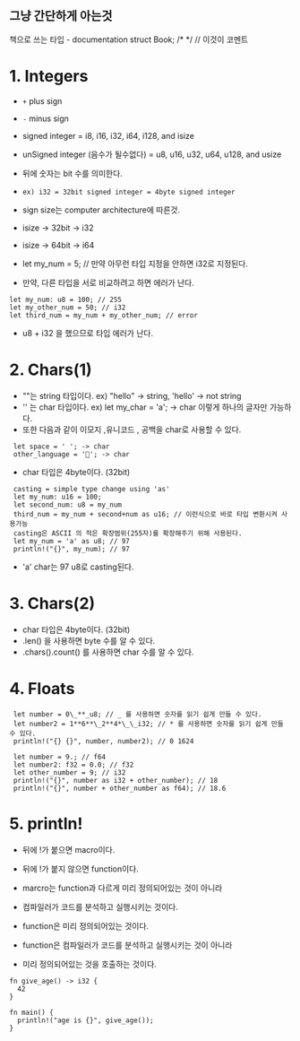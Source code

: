 ## 그냥 간단하게 아는것

책으로 쓰는 타입 - documentation
struct Book;
/\* \*/
// 이것이 코멘트

# 1. Integers

- `+` plus sign
- `-` minus sign
- signed integer = i8, i16, i32, i64, i128, and isize
- unSigned integer (음수가 될수없다) = u8, u16, u32, u64, u128, and usize
- 뒤에 숫자는 bit 수를 의미한다.
- `ex) i32 = 32bit signed integer = 4byte signed integer`

- sign size는 computer architecture에 따른것.
- isize -> 32bit -> i32
- isize -> 64bit -> i64
- let my_num = 5; // 만약 아무런 타입 지정을 안하면 i32로 지정된다.

- 만약, 다른 타입을 서로 비교하려고 하면 에러가 난다.

```
let my_num: u8 = 100; // 255
let my_other_num = 50; // i32
let third_num = my_num + my_other_num; // error
```

- u8 + i32 을 했으므로 타입 에러가 난다.

# 2. Chars(1)

- ""는 string 타입이다. ex) "hello" -> string, 'hello' -> not string
- '' 는 char 타입이다. ex) let my_char = 'a'; -> char 이렇게 하나의 글자만 가능하다.
- 또한 다음과 같이 이모지 ,유니코드 , 공백을 char로 사용할 수 있다.

```
 let space = ' '; -> char
 other_language = '🦀'; -> char
```

- char 타입은 4byte이다. (32bit)

```
 casting = simple type change using 'as'
 let my_num: u16 = 100;
 let second_num: u8 = my_num
 third_num = my_num + second+num as u16; // 이런식으로 바로 타입 변환시켜 사용가능
 casting은 ASCII 의 적은 확장범위(255자)를 확장해주기 위해 사용된다.
 let my_num = 'a' as u8; // 97
 println!("{}", my_num); // 97
```

- 'a' char는 97 u8로 casting된다.

# 3. Chars(2)

- char 타입은 4byte이다. (32bit)
- .len() 을 사용하면 byte 수를 알 수 있다.
- .chars().count() 를 사용하면 char 수를 알 수 있다.

# 4. Floats

```
 let number = 0\_**_u8; // _ 를 사용하면 숫자를 읽기 쉽게 만들 수 있다.
 let number2 = 1**6**\_2**4*\_\_i32; // * 를 사용하면 숫자를 읽기 쉽게 만들 수 있다.
 println!("{} {}", number, number2); // 0 1624
```

```
 let number = 9.; // f64
 let number2: f32 = 0.0; // f32
 let other_number = 9; // i32
 println!("{}", number as i32 + other_number); // 18
 println!("{}", number + other_number as f64); // 18.6
```

# 5. println!

- 뒤에 !가 붙으면 macro이다.
- 뒤에 !가 붙지 않으면 function이다.

- marcro는 function과 다르게 미리 정의되어있는 것이 아니라
- 컴파일러가 코드를 분석하고 실행시키는 것이다.

- function은 미리 정의되어있는 것이다.
- function은 컴파일러가 코드를 분석하고 실행시키는 것이 아니라
- 미리 정의되어있는 것을 호출하는 것이다.

```
fn give_age() -> i32 {
  42
}

fn main() {
  println!("age is {}", give_age());
}
```


